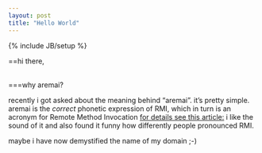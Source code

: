 ```yaml
---
layout: post
title: "Hello World"
---
```

{% include JB/setup %}

==hi there,
<br />
<br />

===why aremai?

recently i got asked about the meaning behind “aremai”. it’s pretty simple. aremai is the _correct_ phonetic expression of RMI, which in turn is an acronym for Remote Method Invocation [for details see this article:](http://en.wikipedia.org/wiki/Java_remote_method_invocation) i like the sound of it and also found it funny how differently people pronounced RMI. 

maybe i have now demystified the name of my domain ;-)


